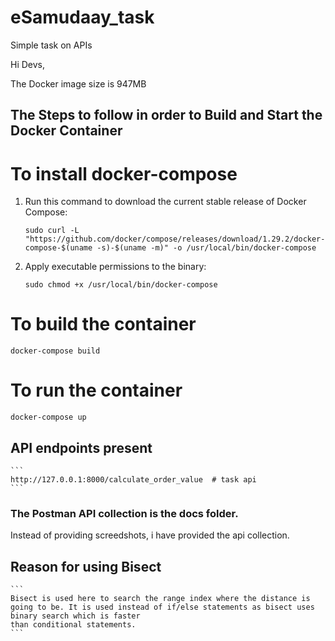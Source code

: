 # eSamudaay_task
Simple task on APIs

Hi Devs,

The Docker image size is 947MB

## The Steps to follow in order to Build and Start the Docker Container

# To install docker-compose

1. Run this command to download the current stable release of Docker Compose:
    ```
    sudo curl -L "https://github.com/docker/compose/releases/download/1.29.2/docker-compose-$(uname -s)-$(uname -m)" -o /usr/local/bin/docker-compose
    ```
2. Apply executable permissions to the binary:
    ```
    sudo chmod +x /usr/local/bin/docker-compose
    ```

# To build the container

```
docker-compose build
```

# To run the container

```
docker-compose up
```

## API endpoints present

    ```
    http://127.0.0.1:8000/calculate_order_value  # task api
    ```
### The Postman API collection is the docs folder.
Instead of providing screedshots, i have provided the api collection.

## Reason for using Bisect
    ```
    Bisect is used here to search the range index where the distance is going to be. It is used instead of if/else statements as bisect uses binary search which is faster
    than conditional statements.
    ```
